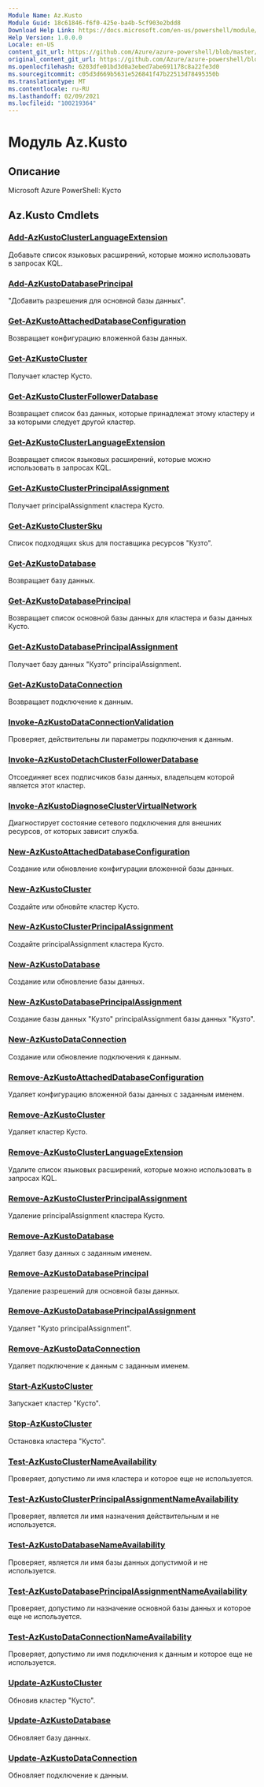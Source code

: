 ```yaml
---
Module Name: Az.Kusto
Module Guid: 18c61846-f6f0-425e-ba4b-5cf903e2bdd8
Download Help Link: https://docs.microsoft.com/en-us/powershell/module/az.kusto
Help Version: 1.0.0.0
Locale: en-US
content_git_url: https://github.com/Azure/azure-powershell/blob/master/src/Kusto/help/Az.Kusto.md
original_content_git_url: https://github.com/Azure/azure-powershell/blob/master/src/Kusto/help/Az.Kusto.md
ms.openlocfilehash: 6203dfe01bd3d0a3ebed7abe691178c8a22fe3d0
ms.sourcegitcommit: c05d3d669b5631e526841f47b22513d78495350b
ms.translationtype: MT
ms.contentlocale: ru-RU
ms.lasthandoff: 02/09/2021
ms.locfileid: "100219364"
---
```

# Модуль Az.Kusto
## Описание
Microsoft Azure PowerShell: Кусто

## Az.Kusto Cmdlets
### [Add-AzKustoClusterLanguageExtension](Add-AzKustoClusterLanguageExtension.md)
Добавьте список языковых расширений, которые можно использовать в запросах KQL.

### [Add-AzKustoDatabasePrincipal](Add-AzKustoDatabasePrincipal.md)
"Добавить разрешения для основной базы данных".

### [Get-AzKustoAttachedDatabaseConfiguration](Get-AzKustoAttachedDatabaseConfiguration.md)
Возвращает конфигурацию вложенной базы данных.

### [Get-AzKustoCluster](Get-AzKustoCluster.md)
Получает кластер Кусто.

### [Get-AzKustoClusterFollowerDatabase](Get-AzKustoClusterFollowerDatabase.md)
Возвращает список баз данных, которые принадлежат этому кластеру и за которыми следует другой кластер.

### [Get-AzKustoClusterLanguageExtension](Get-AzKustoClusterLanguageExtension.md)
Возвращает список языковых расширений, которые можно использовать в запросах KQL.

### [Get-AzKustoClusterPrincipalAssignment](Get-AzKustoClusterPrincipalAssignment.md)
Получает principalAssignment кластера Кусто.

### [Get-AzKustoClusterSku](Get-AzKustoClusterSku.md)
Список подходящих skus для поставщика ресурсов "Кузто".

### [Get-AzKustoDatabase](Get-AzKustoDatabase.md)
Возвращает базу данных.

### [Get-AzKustoDatabasePrincipal](Get-AzKustoDatabasePrincipal.md)
Возвращает список основной базы данных для кластера и базы данных Кусто.

### [Get-AzKustoDatabasePrincipalAssignment](Get-AzKustoDatabasePrincipalAssignment.md)
Получает базу данных "Кузто" principalAssignment.

### [Get-AzKustoDataConnection](Get-AzKustoDataConnection.md)
Возвращает подключение к данным.

### [Invoke-AzKustoDataConnectionValidation](Invoke-AzKustoDataConnectionValidation.md)
Проверяет, действительны ли параметры подключения к данным.

### [Invoke-AzKustoDetachClusterFollowerDatabase](Invoke-AzKustoDetachClusterFollowerDatabase.md)
Отсоединяет всех подписчиков базы данных, владельцем которой является этот кластер.

### [Invoke-AzKustoDiagnoseClusterVirtualNetwork](Invoke-AzKustoDiagnoseClusterVirtualNetwork.md)
Диагностирует состояние сетевого подключения для внешних ресурсов, от которых зависит служба.

### [New-AzKustoAttachedDatabaseConfiguration](New-AzKustoAttachedDatabaseConfiguration.md)
Создание или обновление конфигурации вложенной базы данных.

### [New-AzKustoCluster](New-AzKustoCluster.md)
Создайте или обновйте кластер Кусто.

### [New-AzKustoClusterPrincipalAssignment](New-AzKustoClusterPrincipalAssignment.md)
Создайте principalAssignment кластера Кусто.

### [New-AzKustoDatabase](New-AzKustoDatabase.md)
Создание или обновление базы данных.

### [New-AzKustoDatabasePrincipalAssignment](New-AzKustoDatabasePrincipalAssignment.md)
Создание базы данных "Кузто" principalAssignment базы данных "Кузто".

### [New-AzKustoDataConnection](New-AzKustoDataConnection.md)
Создание или обновление подключения к данным.

### [Remove-AzKustoAttachedDatabaseConfiguration](Remove-AzKustoAttachedDatabaseConfiguration.md)
Удаляет конфигурацию вложенной базы данных с заданным именем.

### [Remove-AzKustoCluster](Remove-AzKustoCluster.md)
Удаляет кластер Кусто.

### [Remove-AzKustoClusterLanguageExtension](Remove-AzKustoClusterLanguageExtension.md)
Удалите список языковых расширений, которые можно использовать в запросах KQL.

### [Remove-AzKustoClusterPrincipalAssignment](Remove-AzKustoClusterPrincipalAssignment.md)
Удаление principalAssignment кластера Кусто.

### [Remove-AzKustoDatabase](Remove-AzKustoDatabase.md)
Удаляет базу данных с заданным именем.

### [Remove-AzKustoDatabasePrincipal](Remove-AzKustoDatabasePrincipal.md)
Удаление разрешений для основной базы данных.

### [Remove-AzKustoDatabasePrincipalAssignment](Remove-AzKustoDatabasePrincipalAssignment.md)
Удаляет "Кузto principalAssignment".

### [Remove-AzKustoDataConnection](Remove-AzKustoDataConnection.md)
Удаляет подключение к данным с заданным именем.

### [Start-AzKustoCluster](Start-AzKustoCluster.md)
Запускает кластер "Кусто".

### [Stop-AzKustoCluster](Stop-AzKustoCluster.md)
Остановка кластера "Кусто".

### [Test-AzKustoClusterNameAvailability](Test-AzKustoClusterNameAvailability.md)
Проверяет, допустимо ли имя кластера и которое еще не используется.

### [Test-AzKustoClusterPrincipalAssignmentNameAvailability](Test-AzKustoClusterPrincipalAssignmentNameAvailability.md)
Проверяет, является ли имя назначения действительным и не используется.

### [Test-AzKustoDatabaseNameAvailability](Test-AzKustoDatabaseNameAvailability.md)
Проверяет, является ли имя базы данных допустимой и не используется.

### [Test-AzKustoDatabasePrincipalAssignmentNameAvailability](Test-AzKustoDatabasePrincipalAssignmentNameAvailability.md)
Проверяет, допустимо ли назначение основной базы данных и которое еще не используется.

### [Test-AzKustoDataConnectionNameAvailability](Test-AzKustoDataConnectionNameAvailability.md)
Проверяет, допустимо ли имя подключения к данным и которое еще не используется.

### [Update-AzKustoCluster](Update-AzKustoCluster.md)
Обновив кластер "Кусто".

### [Update-AzKustoDatabase](Update-AzKustoDatabase.md)
Обновляет базу данных.

### [Update-AzKustoDataConnection](Update-AzKustoDataConnection.md)
Обновляет подключение к данным.

